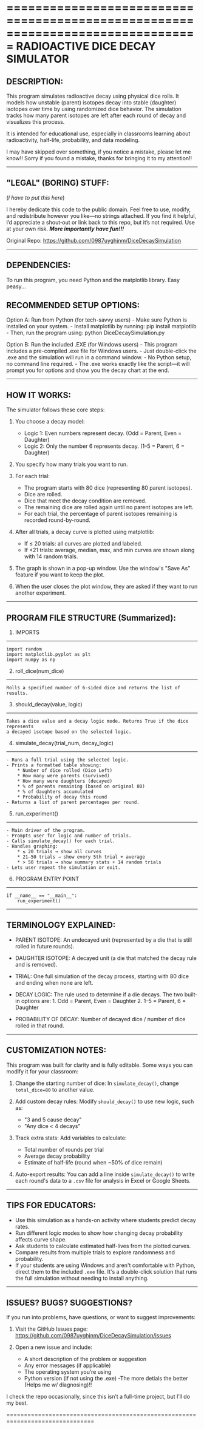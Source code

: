 
===============================================================================
RADIOACTIVE DICE DECAY SIMULATOR
===============================================================================

DESCRIPTION:
------------
This program simulates radioactive decay using physical dice rolls.
It models how unstable (parent) isotopes decay into stable (daughter) isotopes
over time by using randomized dice behavior. The simulation tracks how many
parent isotopes are left after each round of decay and visualizes this process.

It is intended for educational use, especially in classrooms learning about
radioactivity, half-life, probability, and data modeling.

I may have skipped over something, if you notice a mistake, please let me
know!! Sorry if you found a mistake, thanks for bringing it to my attention!!

-------------------------------------------------------------------------------
"LEGAL" (BORING) STUFF:
-----------------------
(_I have to put this here_)

I hereby dedicate this code to the public domain. Feel free to use,
modify, and redistribute however you like—no strings attached.
If you find it helpful, I’d appreciate a shout‑out or link back to
this repo, but it’s not required. Use at your own risk.
_**More importantly have fun!!!**_

Original Repo:
https://github.com/0987uyghjnm/DiceDecaySimulation

-------------------------------------------------------------------------------
DEPENDENCIES:
-------------
To run this program, you need Python and the matplotlib library. Easy peasy...

RECOMMENDED SETUP OPTIONS:
--------------------------
Option A: Run from Python (for tech-savvy users)
    - Make sure Python is installed on your system.
    - Install matplotlib by running: pip install matplotlib
    - Then, run the program using: python DiceDecaySimulation.py

Option B: Run the included .EXE (for Windows users)
    - This program includes a pre-compiled .exe file for Windows users.
    - Just double-click the .exe and the simulation will run in a command window.
    - No Python setup, no command line required.
    - The .exe works exactly like the script—it will prompt you for options and show you the decay chart at the end.

-------------------------------------------------------------------------------
HOW IT WORKS:
-------------
The simulator follows these core steps:
1. You choose a decay model:
   - Logic 1: Even numbers represent decay.
     (Odd = Parent, Even = Daughter)
   - Logic 2: Only the number 6 represents decay.
     (1–5 = Parent, 6 = Daughter)

2. You specify how many trials you want to run.

3. For each trial:
   - The program starts with 80 dice (representing 80 parent isotopes).
   - Dice are rolled.
   - Dice that meet the decay condition are removed.
   - The remaining dice are rolled again until no parent isotopes are left.
   - For each trial, the percentage of parent isotopes remaining is recorded round-by-round.

4. After all trials, a decay curve is plotted using matplotlib:
   - If ≤ 20 trials: all curves are plotted and labeled.
   - If <21 trials: average, median, max, and min curves are shown along with 14 random trials.

5. The graph is shown in a pop-up window. Use the window's "Save As" feature if you want to keep the plot.

6. When the user closes the plot window, they are asked if they want to run another experiment.

-------------------------------------------------------------------------------
PROGRAM FILE STRUCTURE (Summarized): 
------------------------------------

1. IMPORTS
----------
    import random
    import matplotlib.pyplot as plt
    import numpy as np

2. roll_dice(num_dice)
----------------------
    Rolls a specified number of 6-sided dice and returns the list of results.

3. should_decay(value, logic)
-----------------------------
    Takes a dice value and a decay logic mode. Returns True if the dice represents
    a decayed isotope based on the selected logic.

4. simulate_decay(trial_num, decay_logic)
-----------------------------------------
    - Runs a full trial using the selected logic.
    - Prints a formatted table showing:
        * Number of dice rolled (Dice Left)
        * How many were parents (survived)
        * How many were daughters (decayed)
        * % of parents remaining (based on original 80)
        * % of daughters accumulated
        * Probability of decay this round
    - Returns a list of parent percentages per round.

5. run_experiment()
-------------------
    - Main driver of the program.
    - Prompts user for logic and number of trials.
    - Calls simulate_decay() for each trial.
    - Handles graphing:
        * ≤ 20 trials → show all curves
        * 21–50 trials → show every 5th trial + average
        * > 50 trials → show summary stats + 14 random trials
    - Lets user repeat the simulation or exit.

6. PROGRAM ENTRY POINT
----------------------
    if __name__ == "__main__":
        run_experiment()

-------------------------------------------------------------------------------
TERMINOLOGY EXPLAINED:
-----------------------

- PARENT ISOTOPE:
    An undecayed unit (represented by a die that is still rolled in future rounds).

- DAUGHTER ISOTOPE:
    A decayed unit (a die that matched the decay rule and is removed).

- TRIAL:
    One full simulation of the decay process, starting with 80 dice and ending
    when none are left.

- DECAY LOGIC:
    The rule used to determine if a die decays. The two built-in options are:
      1. Odd = Parent, Even = Daughter
      2. 1–5 = Parent, 6 = Daughter

- PROBABILITY OF DECAY:
    Number of decayed dice / number of dice rolled in that round.

-------------------------------------------------------------------------------
CUSTOMIZATION NOTES:
--------------------

This program was built for clarity and is fully editable. Some ways you
can modify it for your classroom:

1. Change the starting number of dice:
    In `simulate_decay()`, change `total_dice=80` to another value.

2. Add custom decay rules:
    Modify `should_decay()` to use new logic, such as:
    - "3 and 5 cause decay"
    - "Any dice < 4 decays"

3. Track extra stats:
    Add variables to calculate:
    - Total number of rounds per trial
    - Average decay probability
    - Estimate of half-life (round when ~50% of dice remain)

4. Auto-export results:
    You can add a line inside `simulate_decay()` to write each round's data
    to a `.csv` file for analysis in Excel or Google Sheets.

-------------------------------------------------------------------------------
TIPS FOR EDUCATORS:
-------------------

- Use this simulation as a hands-on activity where students predict decay rates.
- Run different logic modes to show how changing decay probability affects curve shape.
- Ask students to calculate estimated half-lives from the plotted curves.
- Compare results from multiple trials to explore randomness and probability.
- If your students are using Windows and aren't comfortable with Python,
  direct them to the included `.exe` file. It's a double-click solution
  that runs the full simulation without needing to install anything.

-------------------------------------------------------------------------------
ISSUES? BUGS? SUGGESTIONS?
-------------------

If you run into problems, have questions, or want to suggest improvements:

1. Visit the GitHub Issues page:
   https://github.com/0987uyghjnm/DiceDecaySimulation/issues

2. Open a new issue and include:
   - A short description of the problem or suggestion
   - Any error messages (if applicable)
   - The operating system you’re using
   - Python version (if not using the .exe)
 -The more detials the better (Helps me w/ diagnosing)!!

I check the repo occasionally, since this isn’t a full-time project,  but I’ll do my best.

===============================================================================
